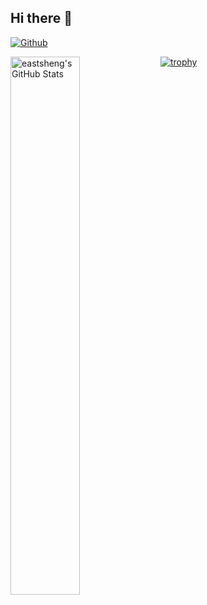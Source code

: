 ## Hi there 👋 
[![Github](https://img.shields.io/github/followers/eastsheng?label=Github&style=social)](https://github.com/eastsheng)
<!--
[![Blog](https://img.shields.io/badge/Blog-eastsheng-blue)](https://eastsheng.github.io/)
[![MyDocs](https://img.shields.io/badge/Docs-MyDocs-red)](https://eastsheng.github.io/MyDocs)
[![cnblogs](https://img.shields.io/badge/Blog-cnblogs-purple)](https://www.cnblogs.com/eastsheng)
[![Mail](https://img.shields.io/badge/gmail-eastsheng@hotmail.com-red)](mailto:eastsheng@hotmail.com)
-->
<p>
<img align="left" width="47%" src="https://github-readme-stats.vercel.app/api?username=eastsheng&&show_icons=true&theme=radical&line_height=31.8&v=5&count_private=true" alt="eastsheng's GitHub Stats" />
<!--<img align="right" width="47%" src="https://github-readme-stats.vercel.app/api/top-langs/?username=eastsheng&theme=radical&layout=compact&hide=glsl,python" />-->
</p>

[![trophy](https://github-profile-trophy.vercel.app/?username=eastsheng&theme=onedark)](https://github.com/eastsheng/eastsheng)

<!--
**eastsheng/eastsheng** is a ✨ _special_ ✨ repository because its `README.md` (this file) appears on your GitHub profile.
![](https://github-readme-stats.vercel.app/api?username=eastsheng&theme=dark)
Here are some ideas to get you started:

- 🔭 I’m currently working on ...
- 🌱 I’m currently learning ...
- 👯 I’m looking to collaborate on ...
- 🤔 I’m looking for help with ...
- 💬 Ask me about ...
- 📫 How to reach me: ...
- 😄 Pronouns: ...
- ⚡ Fun fact: ...
-->

